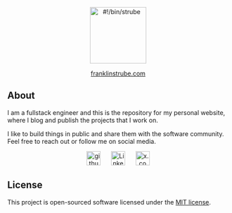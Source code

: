 <p align="center"><img alt="#!/bin/strube" src="https://franklinstrube.com/favicon.png" width="128" /></p>

<p align="center"><a href="https://franklinstrube.com">franklinstrube.com</a></p>

## About

I am a fullstack engineer and this is the repository for my personal website, where I blog and publish the projects that I work on.

I like to build things in public and share them with the software community. Feel free to reach out or follow me on social media.

<p align="center"><a href="https://github.com/fstrube" target="_blank"><img alt="github: fstrube" src="https://franklinstrube.com/images/github.svg" title="github: fstrube" width="32" /></a>&nbsp;&nbsp;&nbsp;&nbsp;&nbsp;&nbsp;<a href="https://linkedin.com/in/fstrube" target="_blank"><img alt="LinkedIn: fstrube" src="https://franklinstrube.com/images/linkedin.svg" title="LinkedIn: fstrube" width="32" /></a>&nbsp;&nbsp;&nbsp;&nbsp;&nbsp;&nbsp;<a href="https://x.com/strube" target="_blank"><img alt="x.com: @strube" src="https://franklinstrube.com/images/x.svg" title="x.com: @strube" width="32" /></a></p>

## License

This project is open-sourced software licensed under the [MIT license](https://opensource.org/licenses/MIT).
